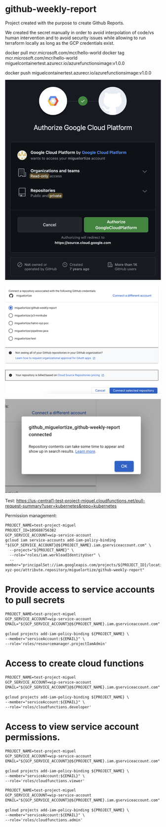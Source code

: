 # github-weekly-report
Project created with the purpose to create Github Reports.

We created the secret manually in order to avoid interpolation of code/vs human intervention and to avoid security issues while allowing to run terraform locally as long as the GCP credentials exist.

docker pull mcr.microsoft.com/mcr/hello-world
docker tag mcr.microsoft.com/mcr/hello-world miguelcontainertest.azurecr.io/azurefunctionsimage:v1.0.0

docker push miguelcontainertest.azurecr.io/azurefunctionsimage:v1.0.0

![alt text](image.png)

![alt text](image-1.png)

![alt text](image-2.png)


Test:
https://us-central1-test-project-miguel.cloudfunctions.net/pull-request-summary?user=kubernetes&repo=kubernetes

Permission management:
```
PROJECT_NAME=test-project-miguel
PROJECT_ID=105688756382
GCP_SERVICE_ACCOUNT=wip-service-account
gcloud iam service-accounts add-iam-policy-binding "${GCP_SERVICE_ACCOUNT}@${PROJECT_NAME}.iam.gserviceaccount.com" \
  --project="${PROJECT_NAME}" \
  --role="roles/iam.workloadIdentityUser" \
  --member="principalSet://iam.googleapis.com/projects/${PROJECT_ID}/locations/global/workloadIdentityPools/liatrio-xyz-poc/attribute.repository/miguelortize/github-weekly-report"
```


# Provide access to service accounts to pull secrets
```
PROJECT_NAME=test-project-miguel
GCP_SERVICE_ACCOUNT=wip-service-account
EMAIL="${GCP_SERVICE_ACCOUNT}@${PROJECT_NAME}.iam.gserviceaccount.com"

gcloud projects add-iam-policy-binding ${PROJECT_NAME} \
--member="serviceAccount:${EMAIL}" \
--role='roles/resourcemanager.projectIamAdmin'
```

# Access to create cloud functions

```
PROJECT_NAME=test-project-miguel
GCP_SERVICE_ACCOUNT=wip-service-account
EMAIL="${GCP_SERVICE_ACCOUNT}@${PROJECT_NAME}.iam.gserviceaccount.com"

gcloud projects add-iam-policy-binding ${PROJECT_NAME} \
--member="serviceAccount:${EMAIL}" \
--role='roles/cloudfunctions.developer'
```

# Access to view service account permissions.

```
PROJECT_NAME=test-project-miguel
GCP_SERVICE_ACCOUNT=wip-service-account
EMAIL="${GCP_SERVICE_ACCOUNT}@${PROJECT_NAME}.iam.gserviceaccount.com"

gcloud projects add-iam-policy-binding ${PROJECT_NAME} \
--member="serviceAccount:${EMAIL}" \
--role='roles/cloudfunctions.viewer'
```

```
PROJECT_NAME=test-project-miguel
GCP_SERVICE_ACCOUNT=wip-service-account
EMAIL="${GCP_SERVICE_ACCOUNT}@${PROJECT_NAME}.iam.gserviceaccount.com"

gcloud projects add-iam-policy-binding ${PROJECT_NAME} \
--member="serviceAccount:${EMAIL}" \
--role='roles/cloudfunctions.admin'
```
